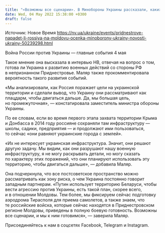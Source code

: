 ```yaml
---
title: "«Возможны все сценарии». В Минобороны Украины рассказали, каких действий ожидают от РФ в Приднестровье"
date: Wed, 04 May 2022 15:38:00 +0300
draft: false
---
```

Источник: Новое Время https://nv.ua/ukraine/events/pridnestrove-napadet-li-rossiya-na-moldovu-ocenka-minoborony-ukrainy-novosti-ukrainy-50239298.html


Война России против Украины — главные события 4 мая

Такое мнение она высказала в интервью НВ, отвечая на вопрос о том, готова ли Украина к развитию военных действий со стороны РФ в непризнанном Приднестровье. Маляр также прокомментировала вероятность такого развития событий.

«Мы анализировали, как Россия поражает цели на украинской территории и сделали вывод, что Украину они рассматривают как плацдарм, чтобы двигаться дальше. Да, мы большая цель, но промежуточная», — констатировала заместитель министра обороны Украины.

По ее словам, если во время первого этапа захвата территории Крыма и Донбасса в 2014 году россияне сохраняли там инфраструктуру — школы, садики, предприятия — и продолжают ими пользоваться, то сейчас «они равняют украинские города с землей».

«Их не интересует украинская инфраструктура. Значит, они решают другую задачу. Мы видим, как они разрушают нашу военную инфраструктуру, я не могу раскрывать детали, но могу сказать по характеру этих поражений, что они планируют использовать эту территорию, чтобы двигаться дальше», — добавила Маляр.

Она подчеркнула, что все постсоветское пространство можно рассматривать как зону риска, о чем Украина постоянно говорит западным партнерам. «Путин использует территорию Беларуси, чтобы вести агрессию против Украины, есть такой план, скорее всего, и в отношении Молдовы. Тем более, мы фиксируем сейчас подготовку аэродрома Тирасполя для приема самолетов, а также знаем, что те российские войска, которые сейчас находятся в Приднестровском регионе Молдовы, приведены в полную боевую готовность. Возможны все сценарии, и мы к ним готовимся», — заверила Маляр.

Присоединяйтесь к нам в соцсетях Facebook, Telegram и Instagram.

